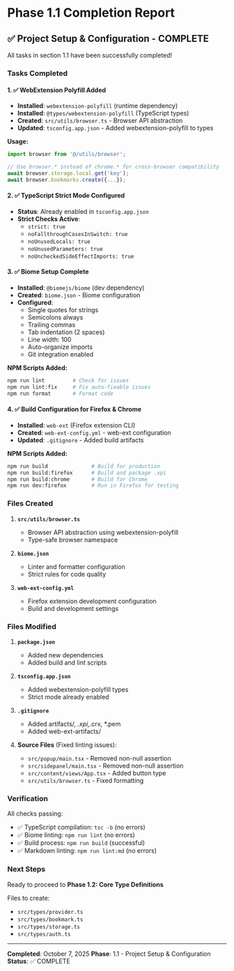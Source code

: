 # Phase 1.1 Completion Report

## ✅ Project Setup & Configuration - COMPLETE

All tasks in section 1.1 have been successfully completed!

### Tasks Completed

#### 1. ✅ WebExtension Polyfill Added

- **Installed**: `webextension-polyfill` (runtime dependency)
- **Installed**: `@types/webextension-polyfill` (TypeScript types)
- **Created**: `src/utils/browser.ts` - Browser API abstraction
- **Updated**: `tsconfig.app.json` - Added webextension-polyfill to types

**Usage:**

```typescript
import browser from '@/utils/browser';

// Use browser.* instead of chrome.* for cross-browser compatibility
await browser.storage.local.get('key');
await browser.bookmarks.create({...});
```

#### 2. ✅ TypeScript Strict Mode Configured

- **Status**: Already enabled in `tsconfig.app.json`
- **Strict Checks Active**:
  - `strict: true`
  - `noFallthroughCasesInSwitch: true`
  - `noUnusedLocals: true`
  - `noUnusedParameters: true`
  - `noUncheckedSideEffectImports: true`

#### 3. ✅ Biome Setup Complete

- **Installed**: `@biomejs/biome` (dev dependency)
- **Created**: `biome.json` - Biome configuration
- **Configured**:
  - Single quotes for strings
  - Semicolons always
  - Trailing commas
  - Tab indentation (2 spaces)
  - Line width: 100
  - Auto-organize imports
  - Git integration enabled

**NPM Scripts Added:**

```bash
npm run lint         # Check for issues
npm run lint:fix     # Fix auto-fixable issues
npm run format       # Format code
```

#### 4. ✅ Build Configuration for Firefox & Chrome

- **Installed**: `web-ext` (Firefox extension CLI)
- **Created**: `web-ext-config.yml` - web-ext configuration
- **Updated**: `.gitignore` - Added build artifacts

**NPM Scripts Added:**

```bash
npm run build              # Build for production
npm run build:firefox      # Build and package .xpi
npm run build:chrome       # Build for Chrome
npm run dev:firefox        # Run in Firefox for testing
```

### Files Created

1. **`src/utils/browser.ts`**
   - Browser API abstraction using webextension-polyfill
   - Type-safe browser namespace

2. **`biome.json`**
   - Linter and formatter configuration
   - Strict rules for code quality

3. **`web-ext-config.yml`**
   - Firefox extension development configuration
   - Build and development settings

### Files Modified

1. **`package.json`**
   - Added new dependencies
   - Added build and lint scripts

2. **`tsconfig.app.json`**
   - Added webextension-polyfill types
   - Strict mode already enabled

3. **`.gitignore`**
   - Added artifacts/, *.xpi,*.crx, *.pem
   - Added web-ext-artifacts/

4. **Source Files** (Fixed linting issues):
   - `src/popup/main.tsx` - Removed non-null assertion
   - `src/sidepanel/main.tsx` - Removed non-null assertion
   - `src/content/views/App.tsx` - Added button type
   - `src/utils/browser.ts` - Fixed formatting

### Verification

All checks passing:

- ✅ TypeScript compilation: `tsc -b` (no errors)
- ✅ Biome linting: `npm run lint` (no errors)
- ✅ Build process: `npm run build` (successful)
- ✅ Markdown linting: `npm run lint:md` (no errors)

### Next Steps

Ready to proceed to **Phase 1.2: Core Type Definitions**

Files to create:

- `src/types/provider.ts`
- `src/types/bookmark.ts`
- `src/types/storage.ts`
- `src/types/auth.ts`

---

**Completed**: October 7, 2025
**Phase**: 1.1 - Project Setup & Configuration
**Status**: ✅ COMPLETE
